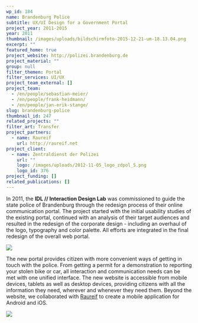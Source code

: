 ```yaml
---
wp_id: 184
name: Brandenburg Police
subtitle: UX/UI Design for a Government Portal
project_year: 2011-2015
year: 2011
thumbnail: /images/uploads/bildschirmfoto-2015-12-21-um-18.13.04.png
excerpt: ""
featured_home: true
project_website: http://polizei.brandenburg.de
project_material: ""
group: null
filter_themen: Portal
filter_services: UI/UX
project_team_external: []
project_team:
  - /en/people/sebastian-meier/
  - /en/people/frank-heidmann/
  - /en/people/jan-erik-stange/
slug: brandenburg-police
thumbnail_id: 247
related_projects: ""
filter_art: Transfer
project_partners:
  - name: Raureif
    url: http://raureif.net
project_client:
  - name: Zentraldienst der Polizei
    url: ""
    logo: /images/uploads/2012-11-05_logo_zdpol_5.png
    logo_id: 376
project_funding: []
related_publications: []
---
```

In 2011, the **IDL // Interaction Design Lab** was commissioned to guide the state police of Brandenburg through the redesign process of their online communication portal. The project started with the initial usability studies of the existing portal, continued with an analysis of their target audiences and resulted in the redesign of the corporate design - including an overhaul of the logo, typography and color palette. All efforts are integrated in the final redesign of the overall web portal.

![](/images/uploads/bildschirmfoto-2015-12-21-um-18.13.30.png)

The new portal provides citizen with more convenient ways of getting in touch with the police. From getting a permit for a demonstration to reporting your stolen bike or car, all interaction and communication needs can be met with one unified interface. The new website is accessible from mobile devices, tablets as well as desktop devices, providing citizens with all the information they need, wherever and whenever they need them. Beyond the website, we collaborated with [Raureif](http://raureif.net) to create a mobile application for Android and iOS.

![](/images/uploads/bildschirmfoto-2015-12-21-um-18.18.43.png)